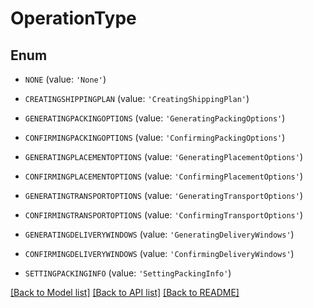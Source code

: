 # OperationType


## Enum

* `NONE` (value: `'None'`)

* `CREATINGSHIPPINGPLAN` (value: `'CreatingShippingPlan'`)

* `GENERATINGPACKINGOPTIONS` (value: `'GeneratingPackingOptions'`)

* `CONFIRMINGPACKINGOPTIONS` (value: `'ConfirmingPackingOptions'`)

* `GENERATINGPLACEMENTOPTIONS` (value: `'GeneratingPlacementOptions'`)

* `CONFIRMINGPLACEMENTOPTIONS` (value: `'ConfirmingPlacementOptions'`)

* `GENERATINGTRANSPORTOPTIONS` (value: `'GeneratingTransportOptions'`)

* `CONFIRMINGTRANSPORTOPTIONS` (value: `'ConfirmingTransportOptions'`)

* `GENERATINGDELIVERYWINDOWS` (value: `'GeneratingDeliveryWindows'`)

* `CONFIRMINGDELIVERYWINDOWS` (value: `'ConfirmingDeliveryWindows'`)

* `SETTINGPACKINGINFO` (value: `'SettingPackingInfo'`)

[[Back to Model list]](../README.md#documentation-for-models) [[Back to API list]](../README.md#documentation-for-api-endpoints) [[Back to README]](../README.md)


